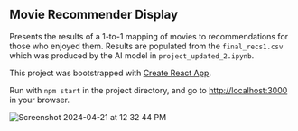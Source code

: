 ## Movie Recommender Display

Presents the results of a 1-to-1 mapping of movies to recommendations for those who enjoyed them. Results are populated from the `final_recs1.csv` which was produced by the AI model in `project_updated_2.ipynb`.

This project was bootstrapped with [Create React App](https://github.com/facebook/create-react-app).

Run with `npm start` in the project directory, and go to [http://localhost:3000](http://localhost:3000) in your browser.

![Screenshot 2024-04-21 at 12 32 44 PM](https://github.com/petersnicole/movie-recommender-display/assets/63528753/ff353073-5240-4fe5-9ce9-34032fe3b374)
